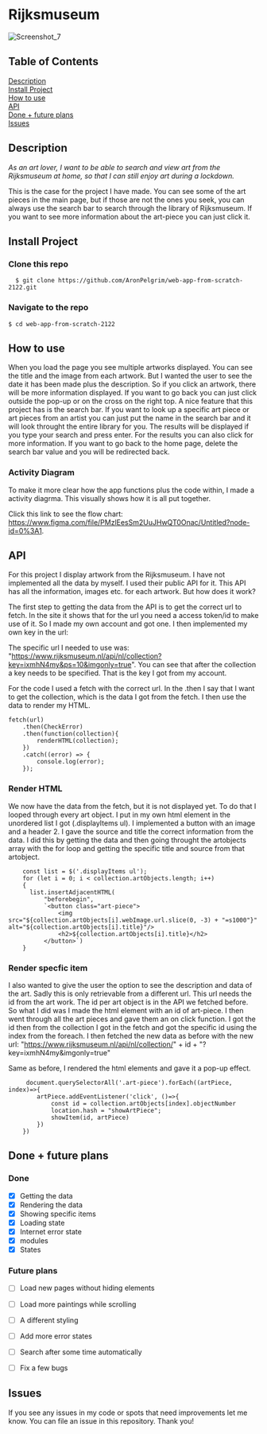 # Rijksmuseum

![Screenshot_7](https://user-images.githubusercontent.com/44086608/157221688-72205b72-837e-4fc5-a1a5-94a00cd642af.png)


## Table of Contents  
[Description](#Description)  
[Install Project](#Install)  
[How to use](#HowToUse)  
[API](#API)  
[Done + future plans](#checklist)  
[Issues](#Issues)


## Description <a name="Description">
*As an art lover, I want to be able to search and view art from the Rijksmuseum at home, so that I can still enjoy art during a lockdown.*
 
This is the case for the project I have made. You can see some of the art pieces in the main page, but if those are not the ones you seek, you can always use the search bar to search through the library of Rijksmuseum. If you want to see more information about the art-piece you can just click it. 
  
## Install Project <a name="Install">
### Clone this repo
```
  $ git clone https://github.com/AronPelgrim/web-app-from-scratch-2122.git
```

### Navigate to the repo
```
$ cd web-app-from-scratch-2122
```
  
## How to use  <a name="HowToUse">
When you load the page you see multiple artworks displayed. You can see the title and the image from each artwork. But I wanted the user to see the date it has been made plus the description. So if you click an artwork, there will be more information displayed. If you want to go back you can just click outside the pop-up or on the cross on the right top. A nice feature that this project has is the search bar. If you want to look up a specific art piece or art pieces from an artist you can just put the name in the search bar and it will look throught the entire library for you. The results will be displayed if you type your search and press enter. For the results you can also click for more information. If you want to go back to the home page, delete the search bar value and you will be redirected back. 
 
### Activity Diagram 
To make it more clear how the app functions plus the code within, I made a activity diagrma. This visually shows how it is all put together. 

Click this link to see the flow chart: https://www.figma.com/file/PMzlEesSm2UuJHwQT0Onac/Untitled?node-id=0%3A1. 

## API <a name="API">
For this project I display artwork from the Rijksmuseum. I have not implemented all the data by myself. I used their public API for it. This API has all the information, images etc. for each artwork. But how does it work?
 
The first step to getting the data from the API is to get the correct url to fetch. In the site it shows that for the url you need a access token/id to make use of it. So I made my own account and got one. I then implemented my own key in the url:
 
The specific url I needed to use was: "https://www.rijksmuseum.nl/api/nl/collection?key=ixmhN4my&ps=10&imgonly=true". 
You can see that after the collection a key needs to be specified. That is the key I got from my account.
 
For the code I used a fetch with the correct url. In the .then I say that I want to get the collection, which is the data I got from the fetch. I then use the data to render my HTML. 

```
fetch(url)
    .then(CheckError)
    .then(function(collection){
        renderHTML(collection);
    })
    .catch((error) => {
        console.log(error);
    });
```
 
### Render HTML
We now have the data from the fetch, but it is not displayed yet. To do that I looped through every art object. I put in my own html element in the unordered list I got (.displayItems ul). I implemented a button with an image and a header 2. I gave the source and title the correct information from the data. I did this by getting the data and then going throught the artobjects array with the for loop and getting the specific title and source from that artobject. 
 
 
 ```
     const list = $('.displayItems ul');
     for (let i = 0; i < collection.artObjects.length; i++) 
     {
       list.insertAdjacentHTML(
           "beforebegin",
           `<button class="art-piece">
               <img src="${collection.artObjects[i].webImage.url.slice(0, -3) + "=s1000"}" alt="${collection.artObjects[i].title}"/>
               <h2>${collection.artObjects[i].title}</h2>
           </button>`)
     }
 ```
 
### Render specfic item
I also wanted to give the user the option to see the description and data of the art. Sadly this is only retrievable from a different url. This url needs the id from the art work. The id per art object is in the API we fetched before. So what I did was I made the html element with an id of art-piece. I then went through all the art pieces and gave them an on click function. I got the id then from the collection I got in the fetch and got the specific id using the index from the foreach. I then fetched the new data as before with the new url: "https://www.rijksmuseum.nl/api/nl/collection/" + id + "?key=ixmhN4my&imgonly=true"
 
Same as before, I rendered the html elements and gave it a pop-up effect. 
 
```
     document.querySelectorAll('.art-piece').forEach((artPiece, index)=>{
        artPiece.addEventListener('click', ()=>{
            const id = collection.artObjects[index].objectNumber
            location.hash = "showArtPiece";
            showItem(id, artPiece)
        })
    })
```

 
## Done + future plans <a name="checklist">
### Done
- [x] Getting the data
- [x] Rendering the data
- [x] Showing specific items
 -[x] Loading state
- [x] Internet error state
- [x] modules
- [x] States
 
### Future plans
- [ ] Load new pages without hiding elements
- [ ] Load more paintings while scrolling
- [ ] A different styling
- [ ] Add more error states
- [ ] Search after some time automatically
- [ ] Fix a few bugs


## Issues <a name="Issues">
If you see any issues in my code or spots that need improvements let me know. You can file an issue in this repository. Thank you!
 

 
 
 
 

